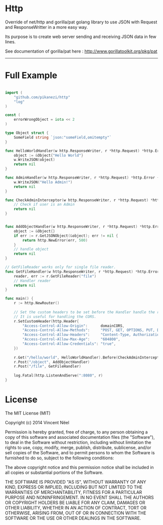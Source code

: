 Http
====

Override of net/http and gorilla/pat golang library to use JSON with Request and ResponseWritter in a more easy way.

Its purpose is to create web server sending and receiving JSON data in few lines.

See documentation of gorilla/pat here : http://www.gorillatoolkit.org/pkg/pat

---

Full Example
====

```go

import (
	"github.com/pikanezi/http"
	"log"
)

const (
	errorWrongObject = iota << 2
)

type Object struct {
	SomeField string `json:"someField,omitempty"`
}

func HelloWorldHandler(w http.ResponseWriter, r *http.Request) *http.Error {
	object := &Object{"Hello World"}
	w.WriteJSON(object)
	return nil
}

func AdminHandler(w http.ResponseWriter, r *http.Request) *http.Error {
	w.WriteJSON("Hello Admin!")
	return nil
}

func CheckAdminInterceptor(w http.ResponseWriter, r *http.Request) *http.Error {
	// Check if user is an Admin
	return nil
}


func AddObjectHandler(w http.ResponseWriter, r *http.Request) *http.Error {
	object := &Object{}
	if err := r.GetJSONObject(&object); err != nil {
		return http.NewError(err, 500)
	}
	// handle object
	return nil
}

// GetFileReader works only for single file reader.
func GetFileHandler(w http.ResponseWriter, r *http.Request) *http.Error {
	reader, err := r.GetFileReader("file")
	// Handler reader
	return nil
}

func main() {
	r := http.NewRouter()
    
	// Set the custom headers to be set before the Handler handle the request.
	// It is useful for handling the CORS.
	r.SetCustomHeader(http.Header{
		"Access-Control-Allow-Origin":      domainCORS,
		"Access-Control-Allow-Methods":     "POST, GET, OPTIONS, PUT, DELETE",
		"Access-Control-Allow-Headers":     "Content-Type, Authorization, Accept, x-api-key",
		"Access-Control-Allow-Max-Age":     "604800",
		"Access-Control-Allow-Credentials": "true",
	})
	
	r.Get("/hello/world", HelloWorldHandler).Before(CheckAdminInterceptor)
	r.Post("/object", AddObjectHandler)
    r.Post("/file", GetFileHandler)
    
	log.Fatal(http.ListenAndServe(":8080", r)
}

```

License
====

The MIT License (MIT)

Copyright (c) 2014 Vincent Nëel

Permission is hereby granted, free of charge, to any person obtaining a copy
of this software and associated documentation files (the "Software"), to deal
in the Software without restriction, including without limitation the rights
to use, copy, modify, merge, publish, distribute, sublicense, and/or sell
copies of the Software, and to permit persons to whom the Software is
furnished to do so, subject to the following conditions:

The above copyright notice and this permission notice shall be included in all
copies or substantial portions of the Software.

THE SOFTWARE IS PROVIDED "AS IS", WITHOUT WARRANTY OF ANY KIND, EXPRESS OR
IMPLIED, INCLUDING BUT NOT LIMITED TO THE WARRANTIES OF MERCHANTABILITY,
FITNESS FOR A PARTICULAR PURPOSE AND NONINFRINGEMENT. IN NO EVENT SHALL THE
AUTHORS OR COPYRIGHT HOLDERS BE LIABLE FOR ANY CLAIM, DAMAGES OR OTHER
LIABILITY, WHETHER IN AN ACTION OF CONTRACT, TORT OR OTHERWISE, ARISING FROM,
OUT OF OR IN CONNECTION WITH THE SOFTWARE OR THE USE OR OTHER DEALINGS IN THE
SOFTWARE.

